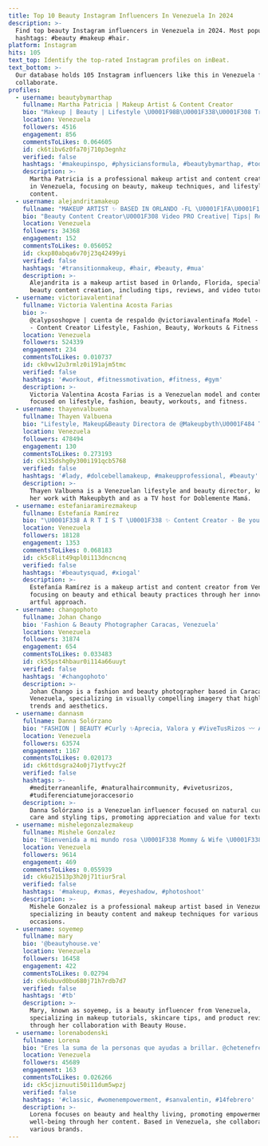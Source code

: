 ```yaml
---
title: Top 10 Beauty Instagram Influencers In Venezuela In 2024
description: >-
  Find top beauty Instagram influencers in Venezuela in 2024. Most popular
  hashtags: #beauty #makeup #hair.
platform: Instagram
hits: 105
text_top: Identify the top-rated Instagram profiles on inBeat.
text_bottom: >-
  Our database holds 105 Instagram influencers like this in Venezuela for you to
  collaborate.
profiles:
  - username: beautybymarthap
    fullname: Martha Patricia | Makeup Artist & Content Creator
    bio: "Makeup | Beauty | Lifestyle \U0001F98B\U0001F338\U0001F308 Trujillo - Florida AD/PR: beautybymarthap@gmail.com CEO: @elsalon_studio @marthapshop \U0001F495"
    location: Venezuela
    followers: 4516
    engagement: 856
    commentsToLikes: 0.064605
    id: ck6tibv6z0fa70j710p3egnhz
    verified: false
    hashtags: '#makeupinspo, #physiciansformula, #beautybymarthap, #todaysmakeup'
    description: >-
      Martha Patricia is a professional makeup artist and content creator based
      in Venezuela, focusing on beauty, makeup techniques, and lifestyle
      content.
  - username: alejandritamakeup
    fullname: "MAKEUP ARTIST ✨ BASED IN ORLANDO -FL \U0001F1FA\U0001F1F8"
    bio: "Beauty Content Creator\U0001F308 Video PRO Creative| Tips| Reviews and more \U0001F4AB PR/ Inquiries HERE \U0001F4E9"
    location: Venezuela
    followers: 34368
    engagement: 152
    commentsToLikes: 0.056052
    id: ckxp80abqa6v70j23q42499yi
    verified: false
    hashtags: '#transitionmakeup, #hair, #beauty, #mua'
    description: >-
      Alejandrita is a makeup artist based in Orlando, Florida, specializing in
      beauty content creation, including tips, reviews, and video tutorials.
  - username: victoriavalentinaf
    fullname: Victoria Valentina Acosta Farias
    bio: >-
      @calypsoshopve | cuenta de respaldo @victoriavalentinafa Model - Gym Girl
      - Content Creator Lifestyle, Fashion, Beauty, Workouts & Fitness
    location: Venezuela
    followers: 524339
    engagement: 234
    commentsToLikes: 0.010737
    id: ck0vw12u3rmlz0i191ajm5tmc
    verified: false
    hashtags: '#workout, #fitnessmotivation, #fitness, #gym'
    description: >-
      Victoria Valentina Acosta Farias is a Venezuelan model and content creator
      focused on lifestyle, fashion, beauty, workouts, and fitness.
  - username: thayenvalbuena
    fullname: Thayen Valbuena
    bio: "Lifestyle, Makeup&Beauty Directora de @Makeupbyth\U0001F484 TV Host de @doblementemama\U0001F5A5️ Nominada #premiospepsimusic2019 Makeupbyth@gmail.com +VIDA-VIOLENCIA\U0001F380"
    location: Venezuela
    followers: 478494
    engagement: 130
    commentsToLikes: 0.273193
    id: ck135dshg0y300i191qcb5768
    verified: false
    hashtags: '#lady, #dolcebellamakeup, #makeupprofessional, #beauty'
    description: >-
      Thayen Valbuena is a Venezuelan lifestyle and beauty director, known for
      her work with Makeupbyth and as a TV host for Doblemente Mamá.
  - username: estefaniaramirezmakeup
    fullname: Estefanía Ramírez
    bio: "\U0001F338 A R T I S T \U0001F338 ✨ Content Creator - Be your own concept of BEAUTY - \U0001F430 @ethicalbeauty.ve \U0001F48C estefaniaramirezmakeup@gmail.com"
    location: Venezuela
    followers: 18128
    engagement: 1353
    commentsToLikes: 0.068183
    id: ck5c8lit49qpl0i113dncncnq
    verified: false
    hashtags: '#beautysquad, #xiogal'
    description: >-
      Estefanía Ramírez is a makeup artist and content creator from Venezuela,
      focusing on beauty and ethical beauty practices through her innovative and
      artful approach.
  - username: changophoto
    fullname: Johan Chango
    bio: 'Fashion & Beauty Photographer Caracas, Venezuela'
    location: Venezuela
    followers: 31874
    engagement: 654
    commentsToLikes: 0.033483
    id: ck55pst4hbaur0i114a66uuyt
    verified: false
    hashtags: '#changophoto'
    description: >-
      Johan Chango is a fashion and beauty photographer based in Caracas,
      Venezuela, specializing in visually compelling imagery that highlights
      trends and aesthetics.
  - username: dannasm
    fullname: Danna Solórzano
    bio: "FASHION | BEAUTY #Curly ✨Aprecia, Valora y #ViveTusRizos 〰️ AUDIOVISUAL PRODUCTIONS \U0001F3A5+140K YouTube ☁️+130K TikTok Curlys around the world..."
    location: Venezuela
    followers: 63574
    engagement: 1167
    commentsToLikes: 0.020173
    id: ck6ttdsgra24o0j71ytfvyc2f
    verified: false
    hashtags: >-
      #mediterraneanlife, #naturalhaircommunity, #vivetusrizos,
      #tudiferenciatumejoraccesorio
    description: >-
      Danna Solórzano is a Venezuelan influencer focused on natural curly hair
      care and styling tips, promoting appreciation and value for textured hair.
  - username: mishelegonzalezmakeup
    fullname: Mishele Gonzalez
    bio: "Bienvenida a mi mundo rosa \U0001F338 Mommy & Wife \U0001F338 Professional Makeup Artist International Certified \U0001F1E9\U0001F1F4\U0001F1F2\U0001F1FD\U0001F1E7\U0001F1F7 GUATEMALA\U0001F4CD #beautybloggers"
    location: Venezuela
    followers: 9614
    engagement: 469
    commentsToLikes: 0.055939
    id: ck6u21513p3h20j71tiur5ral
    verified: false
    hashtags: '#makeup, #xmas, #eyeshadow, #photoshoot'
    description: >-
      Mishele Gonzalez is a professional makeup artist based in Venezuela,
      specializing in beauty content and makeup techniques for various
      occasions.
  - username: soyemep
    fullname: mary
    bio: '@beautyhouse.ve'
    location: Venezuela
    followers: 16458
    engagement: 422
    commentsToLikes: 0.02794
    id: ck6ubuvd0bu680j71h7rdb7d7
    verified: false
    hashtags: '#tb'
    description: >-
      Mary, known as soyemep, is a beauty influencer from Venezuela,
      specializing in makeup tutorials, skincare tips, and product reviews
      through her collaboration with Beauty House.
  - username: lorenabodenski
    fullname: Lorena
    bio: "Eres la suma de la personas que ayudas a brillar. @chetenefrega.ve @adaicollection Beauty and Healthy life Publicidad \U0001F4E9"
    location: Venezuela
    followers: 45689
    engagement: 163
    commentsToLikes: 0.026266
    id: ck5cjiznuuti50i11dum5wpzj
    verified: false
    hashtags: '#classic, #womenempowerment, #sanvalentin, #14febrero'
    description: >-
      Lorena focuses on beauty and healthy living, promoting empowerment and
      well-being through her content. Based in Venezuela, she collaborates with
      various brands.
---
```


